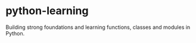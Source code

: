 # python-learning
Building strong foundations and learning functions, classes and modules in Python.
